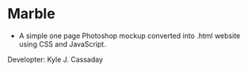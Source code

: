 # Marble

* A simple one page Photoshop mockup converted into .html website using CSS and JavaScript.

Developter: Kyle J. Cassaday
